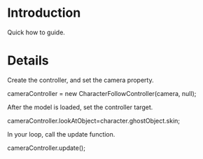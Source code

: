 # Introduction #
Quick how to guide.

# Details #

Create the controller, and set the camera property.

cameraController = new CharacterFollowController(camera, null);

After the model is loaded, set the controller target.

cameraController.lookAtObject=character.ghostObject.skin;

In your loop, call the update function.

cameraController.update();